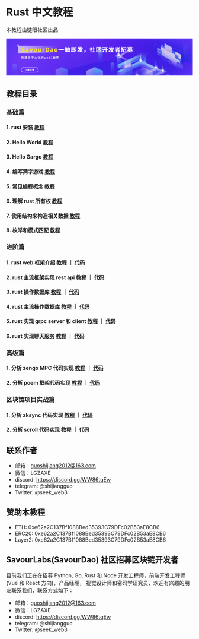 # Rust 中文教程

本教程由链眼社区出品

[![savourlabs](https://github.com/0xchaineye/chaineye-blockchain-interview/blob/main/images/pic_chang.png)](https://github.com/savour-labs)


## 教程目录

### 基础篇

#### 1. rust 安装 [教程](https://github.com/0xchaineye/chaineye-rust/blob/main/01-rust-install/readme.md)
#### 2. Hello World [教程](https://github.com/0xchaineye/chaineye-rust/blob/main/02-hello-world/readme.md)
#### 3. Hello Gargo [教程](https://github.com/0xchaineye/chaineye-rust/blob/main/03-hello-cargo/readme.md)
#### 4. 编写猜字游戏 [教程](https://github.com/0xchaineye/chaineye-rust/tree/main/04-guess-game#readme)
#### 5. 常见编程概念 [教程](https://github.com/0xchaineye/chaineye-rust/tree/main/05-program-concept#readme)
#### 6. 理解 rust 所有权 [教程](https://github.com/0xchaineye/chaineye-rust/blob/main/06-rust-owner/readme.md)
#### 7. 使用结构来构造相关数据 [教程](https://github.com/0xchaineye/chaineye-rust/tree/main/07-rust-struct-type#readme)
#### 8. 枚举和模式匹配 [教程](https://github.com/0xchaineye/chaineye-rust/tree/main/08-rust-enum-mode#readme)


### 进阶篇

#### 1. rust web 框架介绍 [教程]() ｜ [代码]()
#### 2. rust 主流框架实现 rest api [教程]() ｜ [代码]()
#### 3. rust 操作数据库 [教程]() ｜ [代码]()
#### 4. rust 主流操作数据库 [教程]() ｜ [代码]()
#### 5. rust 实现 grpc server 和 client [教程]() ｜ [代码]()
#### 6. rust 实现聊天服务 [教程]() ｜ [代码]()

### 高级篇

#### 1. 分析 zengo MPC 代码实现 [教程]() ｜ [代码]()
#### 2. 分析 poem 框架代码实现 [教程]() ｜ [代码]()


### 区块链项目实战篇

#### 1. 分析 zksync 代码实现 [教程]() ｜ [代码]()
#### 2. 分析 scroll 代码实现 [教程]() ｜ [代码]()

## 联系作者

- 邮箱：guoshijiang2012@163.com
- 微信：LGZAXE
- discord: https://discord.gg/WW86tqEw
- telegram: @shijiangguo
- Twitter: @seek_web3

## 赞助本教程

- ETH: 0xe62a2C137Bf1088Bed35393C79DFc02B53aE8CB6
- ERC20: 0xe62a2C137Bf1088Bed35393C79DFc02B53aE8CB6
- Layer2: 0xe62a2C137Bf1088Bed35393C79DFc02B53aE8CB6


## SavourLabs(SavourDao) 社区招募区块链开发者

目前我们正在在招募 Python, Go, Rust 和 Node 开发工程师，前端开发工程师(Vue 和 React 方向)，产品经理， 视觉设计师和密码学研究员，欢迎有兴趣的朋友联系我们，联系方式如下：

- 邮箱：guoshijiang2012@163.com
- 微信：LGZAXE
- discord: https://discord.gg/WW86tqEw
- telegram: @shijiangguo
- Twitter: @seek_web3

